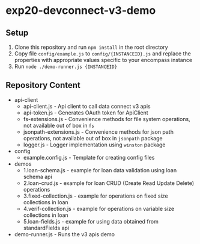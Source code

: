 # exp20-devconnect-v3-demo

## Setup
1. Clone this repository and run `npm install` in the root directory
1. Copy file `config/example.js` to `config/{INSTANCEID}.js` and replace the properties with appropriate values specific to your encompass instance
1. Run `node ./demo-runner.js {INSTANCEID}`

## Repository Content
* api-client
    * api-client.js - Api client to call data connect v3 apis
    * api-token.js - Generates OAuth token for ApiClient
    * fs-extensions.js - Convenience methods for file system operations, not available out of box in `fs`
    * jsonpath-extensions.js - Convenience methods for json path operations, not available out of box in `jsonpath` package
    * logger.js - Logger implementation using `winston` package
* config
    * example.config.js - Template for creating config files
* demos
    * 1.loan-schema.js - example for loan data validation using loan schema api
    * 2.loan-crud.js - example for loan CRUD (Create Read Update Delete) operations
    * 3.fixed-collection.js - example for operations on fixed size collections in loan
    * 4.verif-collection.js - example for operations on variable size collections in loan
    * 5.loan-fields.js - example for using data obtained from standardFields api
* demo-runner.js - Runs the v3 apis demo
